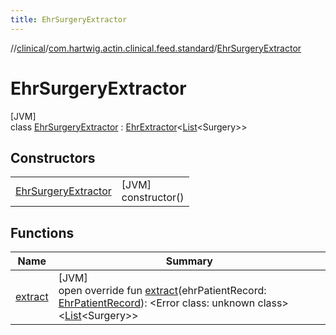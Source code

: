 ```yaml
---
title: EhrSurgeryExtractor
---
```

//[clinical](../../../index.html)/[com.hartwig.actin.clinical.feed.standard](../index.html)/[EhrSurgeryExtractor](index.html)



# EhrSurgeryExtractor



[JVM]\
class [EhrSurgeryExtractor](index.html) : [EhrExtractor](../-ehr-extractor/index.html)&lt;[List](https://kotlinlang.org/api/latest/jvm/stdlib/kotlin.collections/-list/index.html)&lt;Surgery&gt;&gt;



## Constructors


| | |
|---|---|
| [EhrSurgeryExtractor](-ehr-surgery-extractor.html) | [JVM]<br>constructor() |


## Functions


| Name | Summary |
|---|---|
| [extract](extract.html) | [JVM]<br>open override fun [extract](extract.html)(ehrPatientRecord: [EhrPatientRecord](../-ehr-patient-record/index.html)): &lt;Error class: unknown class&gt;&lt;[List](https://kotlinlang.org/api/latest/jvm/stdlib/kotlin.collections/-list/index.html)&lt;Surgery&gt;&gt; |

